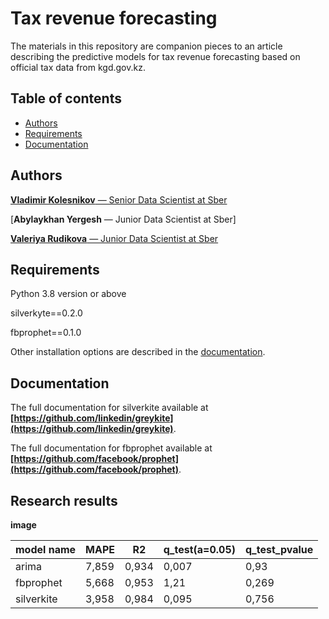 # Tax revenue forecasting

The materials in this repository are companion pieces to an article describing the predictive models for tax revenue forecasting based on official tax data from kgd.gov.kz. 

 
## Table of contents
- [Authors](#authors)
- [Requirements](#Requirements)
- [Documentation](#documentation)
  
## Authors
[**Vladimir Kolesnikov** — Senior Data Scientist at Sber](https://www.linkedin.com/in/kolesnikovvladimir/) 

[**Abylaykhan Yergesh** — Junior Data Scientist at Sber]

[**Valeriya Rudikova** — Junior Data Scientist at Sber](https://www.linkedin.com/in/valeriya-rudikova-49874b158/) 


## Requirements
Python 3.8 version or above

silverkyte==0.2.0

fbprophet==0.1.0

Other installation options are described in the [documentation](https://pystan2.readthedocs.io/en/latest/windows.html).

## Documentation
The full documentation for silverkite available at **[https://github.com/linkedin/greykite](https://github.com/linkedin/greykite)**.


The full documentation for fbprophet available at **[https://github.com/facebook/prophet](https://github.com/facebook/prophet)**.


## Research results

**image**

| model name  | MAPE | R2 | q_test(a=0.05) | q_test_pvalue |
| ------------- | ------------- | ------------- | ------------- | ------------- |
| arima  | 7,859  | 0,934  | 0,007  | 0,93  |
| fbprophet  | 5,668  | 0,953  | 1,21  | 0,269  |
| silverkite  | 3,958  | 0,984  | 0,095  | 0,756  |

